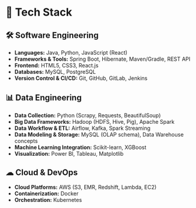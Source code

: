 # 🚀 Tech Stack

## 🛠 Software Engineering
- **Languages:** Java, Python, JavaScript (React)
- **Frameworks & Tools:** Spring Boot, Hibernate, Maven/Gradle, REST API
- **Frontend:** HTML5, CSS3, React.js
- **Databases:** MySQL, PostgreSQL
- **Version Control & CI/CD:** Git, GitHub, GitLab, Jenkins

## 📊 Data Engineering
- **Data Collection:** Python (Scrapy, Requests, BeautifulSoup)
- **Big Data Frameworks:** Hadoop (HDFS, Hive, Pig), Apache Spark
- **Data Workflow & ETL:** Airflow, Kafka, Spark Streaming
- **Data Modeling & Storage:** MySQL (OLAP schema), Data Warehouse concepts
- **Machine Learning Integration:** Scikit-learn, XGBoost
- **Visualization:** Power BI, Tableau, Matplotlib

## ☁ Cloud & DevOps
- **Cloud Platforms:** AWS (S3, EMR, Redshift, Lambda, EC2)
- **Containerization:** Docker
- **Orchestration:** Kubernetes
